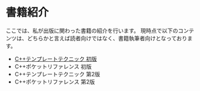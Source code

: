 # 書籍紹介

ここでは、私が出版に関わった書籍の紹介を行います。
現時点で以下のコンテンツは、どちらかと言えば読者向けではなく、書籍執筆者向けとなっております。

- [C++テンプレートテクニック 初版](./books/cpptt.html)
- C++ポケットリファレンス 初版
- C++テンプレートテクニック 第2版
- C++ポケットリファレンス 第2版

